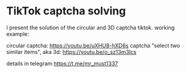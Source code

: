 # TikTok captcha solving
I present the solution of the circular and 3D captcha tiktok.
working example:

circular captcha: https://youtu.be/uXHU8-hXD6s
captcha "select two similar items", aka 3d: https://youtu.be/o_sz13m3Ics

details in telegram https://t.me/mr_must1337

